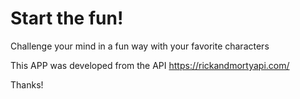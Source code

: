 # Start the fun!

Challenge your mind in a fun way with your favorite characters

This APP was developed from the API https://rickandmortyapi.com/

Thanks!
